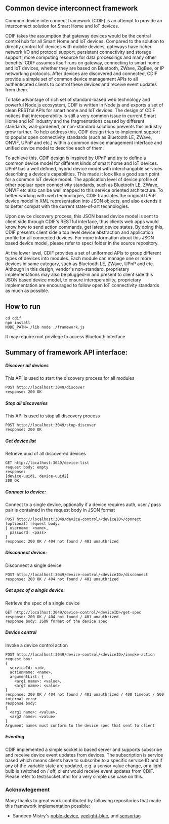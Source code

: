 Common device interconnect framework
------------

Common device interconnect framework (CDIF) is an attempt to provide an interconnect solution for Smart Home and IoT devices.

CDIF takes the assumption that gateway devices would be the central control hub for all Smart Home and IoT devices. Compared to the solution to directly control IoT devices with mobile devices, gateways have richer network I/O and protocol support, persistent connectivity and storage support, more computing resource for data processings and many other benefits. CDIF assumes itself runs on gateway, connecting to smart home and IoT devices, whether they are based on Bluetooth, ZWave, ZigBee, or IP networking protocols. After devices are discovered and connected, CDIF provide a simple set of common device management APIs to all authenticated clients to control these devices and receive event updates from them.

To take advantage of rich set of standard-based web technology and powerful Node.js ecosystem, CDIF is written in Node.js and exports a set of clean RESTful APIs for smart home and IoT devices. The design of CDIF notices that interoperability is still a very common issue in current Smart Home and IoT industry and the fragmentations caused by different standards, wall-gardened, or non-standard solutions prevents this industry grow further. To help address this, CDIF design tries to implement support to popular open connectivity standards (such as Bluetooth LE, ZWave, ONVIF, UPnP  and etc.) within a common device management interface and unified device model to describe each of them.

To achieve this, CDIF design is inspired by UPnP and try to define a common device model for different kinds of smart home and IoT devices. UPnP has a well defined, hybrid device model with interchangable services describing a device's capabilities. This made it look like a good start point for a common IoT device model. The application level of device profile of other popluar open connectivity standards, such as Bluetooth LE, ZWave, ONVIF etc also can be well mapped to this service oriented architecture. To better working with web technologies, CDIF translates the original UPnP device model in XML representation into JSON objects, and also extends it to better compat with the current state-of-art technologies.

Upon device discovery process, this JSON based device model is sent to client side through CDIF's RESTful interface, thus clients web apps would know how to send action commands, get latest device states. By doing this, CDIF presents client side a top level device abstraction and application profile for all connected devices. For more information about this JSON based device model, please refer to spec/ folder in the source repository.

At the lower level, CDIF provides a set of uniformed APIs to group different types of devices into modules. Each module can manage one or more devices in same category, such as Bluetooth LE, ZWave, UPnP and etc. Although in this design, vendor's non-standard, proprietary implementations may also be plugged-in and present to client side this JSON based device model, to ensure interoperability, proprietary implementation are encouraged to follow open IoT connectivity standards as much as possible.

How to run
----------
    cd cdif
    npm install
    NODE_PATH=./lib node ./framework.js

It may require root privilege to access Bluetooth interface

Summary of framework API interface:
-----------------------------------

##### Discover all devices
This API is used to start the discovery process for all modules

    POST http://localhost:3049/discover
    response: 200 OK

##### Stop all discoveries
This API is used to stop all discovery process

    POST http://localhost:3049/stop-discover
    response: 200 OK

##### Get device list
Retrieve uuid of all discovered devices

    GET http://localhost:3049/device-list
    request body: empty
    response:
    [device-uuid1, device-uuid2]
    200 OK

##### Connect to device:
Connect to a single device, optionally if a device requires auth, user / pass pair is contained in the request body in JSON format

    POST http://localhost:3049/device-control/<deviceID>/connect
    (optional) request body:
    { username: <name>,
      password: <pass>
    }
    response: 200 OK / 404 not found / 401 unauthrized

##### Disconnect device:
Disconnect a single device

    POST http://localhost:3049/device-control/<deviceID>/disconnect
    response: 200 OK / 404 not found / 401 unauthrized

##### Get spec of a single device:
Retrieve the spec of a single device

    GET http://localhost:3049/device-control/<deviceID>/get-spec
    response: 200 OK / 404 not found / 401 unauthrized
    response body: JSON format of the device spec

##### Device control
Invoke a device control action

    POST http://localhost:3049/device-control/<deviceID>/invoke-action
    request boy:
    {
      serviceId: <id>,
      actionName: <name>,
      argumentList: {
        <arg1 name>: <value>,
        <arg2 name>: <value>
    }
    response: 200 OK / 404 not found / 401 unauthrized / 408 timeout / 500 internal error
    response body:
    {
      <arg1 name>: <value>,
      <arg2 name>: <value>
    }
    Argument names must conform to the device spec that sent to client

##### Eventing
CDIF implemented a simple socket.io based server and supports subscribe and receive device event updates from devices. The subscription is service based which means clients have to subscribe to a specific service ID and if any of the variable state are updated, e.g. a sensor value change, or a light bulb is switched on / off, client would receive event updates from CDIF. Please refer to test/socket.html for a very simple use case on this.

### Acknowlegement
Many thanks to great work contributed by following repositories that made this framework implementation possible:

* Sandeep Mistry's [noble-device](https://github.com/sandeepmistry/noble-device), [yeelight-blue](https://github.com/sandeepmistry/node-yeelight-blue), and [sensortag](https://github.com/sandeepmistry/node-sensortag)

